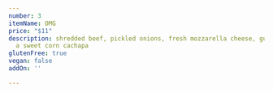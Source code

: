 ```yaml
---
number: 3
itemName: OMG
price: "$11"
description: shredded beef, pickled onions, fresh mozzarella cheese, guasacaca on
  a sweet corn cachapa
glutenFree: true
vegan: false
addOn: ''

---
```

